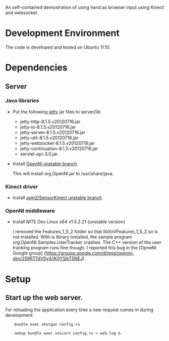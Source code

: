An self-contained demostration of using hand as browser input using Kinect and websocket.

# Development Environment
The code is developed and tested on Ubuntu 11.10.

# Dependencies

## Server

### Java libraries

* Put the following [jetty](http://download.eclipse.org/jetty/stable-8/dist/) 
jar files to server/lib
    
    * jetty-http-8.1.5.v20120716.jar
    * jetty-io-8.1.5.v20120716.jar
    * jetty-server-8.1.5.v20120716.jar
    * jetty-util-8.1.5.v20120716.jar
    * jetty-websocket-8.1.5.v20120716.jar
    * jetty-continuation-8.1.5.v20120716.jar
    * servlet-api-3.0.jar
    
* Install [OpenNI unstable branch](https://github.com/OpenNI/OpenNI/tree/unstable)

	This will install org.OpenNI.jar to /usr/share/java.

### Kinect driver
* Install [avin2/SensorKinect unstable branch](https://github.com/avin2/SensorKinect)

### OpenNI middleware
* Install NITE Dev Linux x64 v1.5.2.21 (unstable version)

	I removed the Features_1_5_2 folder so that libXnVFeatures_1_5_2.so is not installed. With is library installed,
	the sample program org.OpenNI.Samples.UserTracker crashes. The C++ version of the user tracking program runs
	fine though. I reported this bug in the [OpneNI Google group] (https://groups.google.com/d/msg/openni-dev/259RT7dVSy4/jK0YSikT5NEJ).

# Setup

## Start up the web server.

For reloading the application every time a new request comes in during 
development:

		bundle exec shotgun config.ru

		nohup bundle exec unicorn config.ru > web.log &